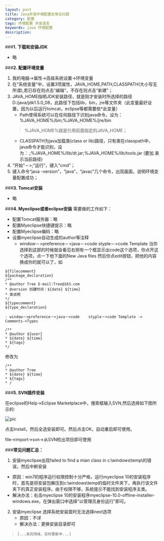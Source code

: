 ```yaml
---
layout: post
title: Java开发环境配置及常见问题
category: 配置
tags: 环境配置 开发语言
keywords: java 环境配置
description: 
---
```


###**1. 下载和安装JDK**

- 略

###**2. 配置环境变量**

1. 我的电脑->属性->高级系统设置->环境变量
2. 在“系统变量”中，设置3项属性，JAVA_HOME,PATH,CLASSPATH(大小写无所谓),若已存在则点击“编辑”，不存在则点击“新建”；
3. JAVA_HOME指明JDK安装路径，就是刚才安装时所选择的路径D:/java/jdk1.5.0_08，此路径下包括lib，bin，jre等文件夹（此变量最好设置，因为以后运行tomcat，eclipse等都需要依*此变量）
    - Path使得系统可以在任何路径下识别java命令，设为：%JAVA_HOME%/bin;%JAVA_HOME%/jre/bin
    > %JAVA_HOME%就是引用前面指定的JAVA_HOME；
    - CLASSPATH为java加载类(class or lib)路径，只有类在classpath中，java命令才能识别，设为：.;%JAVA_HOME%/lib/dt.jar;%JAVA_HOME%/lib/tools.jar (要加.表示当前路径)
4. “开始”－>;“运行”，键入“cmd”；
5. 键入命令“java -version”，“java”，“javac”几个命令，出现画面，说明环境变量配置成功；

###**3. Tomcat安装**

- 略

###**4. Myeclipse或者eclipse安装**
需要做的工作如下：

- 配置Tomcat服务器：略
- 配置Myeclipse快捷键提示：略
- 配置Myeclipse编码：略
- 设置myeclipse自动生成的author等注释 
    - window－>preference－>java－>code    styple－>code Template 当你选择到这部的时候就会看见右侧有一个框显示出code这个选项，你点开这个选项，点一下他下面的New Java  files 然后你点edit按钮，把他的内容换成你的就可以了，如
```
${filecomment}
${package_declaration}
/**
* @author Tree E-mail:Tree@163.com
* @version 创建时间：${date} ${time}
* 类说明
*/
${typecomment}
${type_declaration}
```
    - window－>preference－>java－>code    styple－>code Template -> Comments->Types
       
```
/**
* @author ${user}
* ${date} ${time}
* ${tags}
*/
```

   修改为
	
```
/**
* @author Tree
* ${date} ${time}
* ${tags}
* /
```

###**5. SVN插件安装**

在eclipse的Help->Eclipse Marketplace中，搜索框输入SVN,然后选择如下图所示的:

![pic](http://7xiif2.com1.z0.glb.clouddn.com/2014-02-11-001.png)

点击Install，然后全选安装即可。然后点击OK，自动重启即可使用。

file->import->svn->从SVN检出项目即可使用


###**常见问题汇总：**
1. 安装myeclipse出现failed to find a mian class in c:\windows\temp\的错误，然后中断安装

  - 原因：win7的程序运行权限控制十分严格，运行myeclipse 10的安装程序时，首先是将安装包解压到c:\windows\temp的临时文件夹下，再执行该文件夹下的真正安装程序。由于权限不够，系统提示不能找到安装程序主类。
  -  解决办法：右击myeclipse 10的安装程序myeclipse-10.0-offline-installer-windows.exe，在弹出窗口中选择“以管理员身份运行”即可。

2. 安装myeclipse 选择系统安装盘时无法选择next选项
    - 原因：不详
    - 解决办法：更换安装目录即可



>     [...未完待续，实时更新中...]
